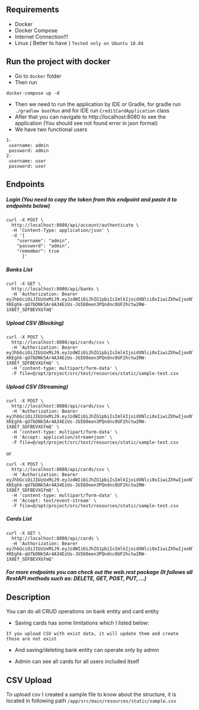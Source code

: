 ## Requirements

- Docker
- Docker Compose
- Internet Connection!!!
- Linux ( Better to have ) `Tested only on Ubuntu 18.04`

## Run the project with docker

- Go to `docker` folder
- Then run
```
docker-compose up -d
```
- Then we need to run the application by IDE or Gradle, for gradle run `./gradlew bootRun` and for IDE run `CreditCardApplication` class
- After that you can navigate to http://localhost:8080 to see the application (You should see not found error in json format)
- We have two functional users

```
1-
 username: admin
 password: admin
2- 
 username: user
 password: user
```

## Endpoints

##### Login (You need to copy the token from this endpoint and paste it to endpoints below)
```
curl -X POST \
  http://localhost:8080/api/account/authenticate \
  -H 'Content-Type: application/json' \
  -d '{
	"username": "admin",
	"password": "admin",
	"remember": true
      }'
```

##### Banks List
```
curl -X GET \
  http://localhost:8080/api/banks \
  -H 'Authorization: Bearer eyJhbGciOiJIUzUxMiJ9.eyJzdWIiOiJhZG1pbiIsImlkIjoidXNlci0xIiwiZXhwIjoxNTY0NjE3MzA3fQ.4zlkN2Imcaq6eE3-XKEghk-qU7bDNk5Ar4A34EzUs-JUI60een3PQndnc0UF2hctw2RW-1X8Ef_SDFBEVXGfmQ'
```

##### Upload CSV (Blocking)
```
curl -X POST \
  http://localhost:8080/api/cards/csv \
  -H 'Authorization: Bearer eyJhbGciOiJIUzUxMiJ9.eyJzdWIiOiJhZG1pbiIsImlkIjoidXNlci0xIiwiZXhwIjoxNTY0NjE3MzA3fQ.4zlkN2Imcaq6eE3-XKEghk-qU7bDNk5Ar4A34EzUs-JUI60een3PQndnc0UF2hctw2RW-1X8Ef_SDFBEVXGfmQ' \
  -H 'content-type: multipart/form-data' \
  -F file=@/opt/project/src/test/resources/static/sample-test.csv
```

##### Upload CSV (Streaming)
```
curl -X POST \
  http://localhost:8080/api/cards/csv \
  -H 'Authorization: Bearer eyJhbGciOiJIUzUxMiJ9.eyJzdWIiOiJhZG1pbiIsImlkIjoidXNlci0xIiwiZXhwIjoxNTY0NjE3MzA3fQ.4zlkN2Imcaq6eE3-XKEghk-qU7bDNk5Ar4A34EzUs-JUI60een3PQndnc0UF2hctw2RW-1X8Ef_SDFBEVXGfmQ' \
  -H 'content-type: multipart/form-data' \
  -H 'Accept: application/stream+json' \
  -F file=@/opt/project/src/test/resources/static/sample-test.csv
```

or

```
curl -X POST \
  http://localhost:8080/api/cards/csv \
  -H 'Authorization: Bearer eyJhbGciOiJIUzUxMiJ9.eyJzdWIiOiJhZG1pbiIsImlkIjoidXNlci0xIiwiZXhwIjoxNTY0NjE3MzA3fQ.4zlkN2Imcaq6eE3-XKEghk-qU7bDNk5Ar4A34EzUs-JUI60een3PQndnc0UF2hctw2RW-1X8Ef_SDFBEVXGfmQ' \
  -H 'content-type: multipart/form-data' \
  -H 'Accept: text/event-stream' \
  -F file=@/opt/project/src/test/resources/static/sample-test.csv
```

##### Cards List
```
curl -X GET \
  http://localhost:8080/api/cards \
  -H 'Authorization: Bearer eyJhbGciOiJIUzUxMiJ9.eyJzdWIiOiJhZG1pbiIsImlkIjoidXNlci0xIiwiZXhwIjoxNTY0NjE3MzA3fQ.4zlkN2Imcaq6eE3-XKEghk-qU7bDNk5Ar4A34EzUs-JUI60een3PQndnc0UF2hctw2RW-1X8Ef_SDFBEVXGfmQ'
```

##### For more endpoints you can check out the web.rest package (It follows all RestAPI methods such as: DELETE, GET, POST, PUT, ...)

## Description
You can do all CRUD operations on bank entity and card entity

- Saving cards has some limitations which I listed below:
```
If you upload CSV with exist data, it will update them and create those are not exist
```
- And saving/deleting bank entity can operate only by admin

- Admin can see all cards for all users included itself

## CSV Upload
To upload csv I created a sample file to know about the structure, it is located in following path `/app/src/main/resources/static/sample.csv`
